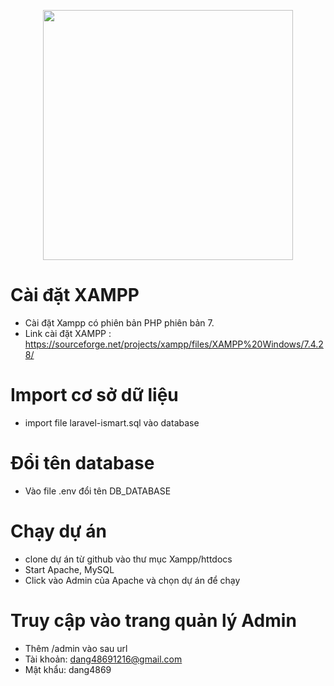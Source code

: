 
<p align="center" dir="auto"><a target="_blank" rel="noopener noreferrer nofollow" href="https://camo.githubusercontent.com/d0362470b1c402e0d74a7711736dc142982d590dff72ae43e5085c6765bb03dc/68747470733a2f2f7265732e636c6f7564696e6172792e636f6d2f6474666276766b79702f696d6167652f75706c6f61642f76313536363333313337372f6c61726176656c2d6c6f676f6c6f636b75702d636d796b2d7265642e737667"><img src="https://camo.githubusercontent.com/d0362470b1c402e0d74a7711736dc142982d590dff72ae43e5085c6765bb03dc/68747470733a2f2f7265732e636c6f7564696e6172792e636f6d2f6474666276766b79702f696d6167652f75706c6f61642f76313536363333313337372f6c61726176656c2d6c6f676f6c6f636b75702d636d796b2d7265642e737667" width="400" data-canonical-src="https://res.cloudinary.com/dtfbvvkyp/image/upload/v1566331377/laravel-logolockup-cmyk-red.svg" style="max-width: 100%;"></a></p>


# Cài đặt XAMPP
   - Cài đặt Xampp có phiên bản PHP phiên bản 7.
   - Link cài đặt XAMPP : https://sourceforge.net/projects/xampp/files/XAMPP%20Windows/7.4.28/
# Import cơ sở dữ liệu
   - import file laravel-ismart.sql vào database
# Đổi tên database 
   - Vào file .env đổi tên DB_DATABASE    
# Chạy dự án
   - clone dự án từ github vào thư mục Xampp/httdocs
   - Start  Apache, MySQL 
   - Click vào Admin của Apache và chọn dự án để chạy  
# Truy cập vào trang quản lý Admin
   - Thêm /admin vào sau url
   - Tài khoản: dang48691216@gmail.com 
   - Mật khẩu: dang4869  
